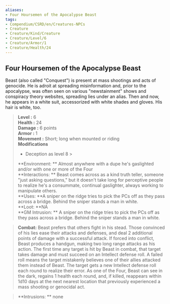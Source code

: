 ```yaml
---
aliases:
- Four Hoursemen of the Apocalypse Beast
tags:
- Compendium/CSRD/en/Creatures-NPCs
- Creature
- Creature/Kind/Creature
- Creature/Level/6
- Creature/Armor/1
- Creature/Health/24
---
```


  
## Four Hoursemen of the Apocalypse Beast  
Beast (also called "Conquest") is present at mass shootings and acts of genocide. He is adroit at spreading misinformation and, prior to the apocalypse, was often seen on various "newstainment" shows and conspiracy theory websites, spreading lies under an alias. Then and now, he appears in a white suit, accessorized with white shades and gloves. His hair is white, too.  

  
> **Level :** 6  
> **Health :** 24  
> **Damage :** 6 points  
> **Armor :** 1  
> **Movement :** Short; long when mounted or riding  
> **Modifications**  
>- Deception as level 8 >
>  
> **Environment: ** Almost anywhere with a dupe he's gaslighted and/or with one or more of the Four  
> **Interactions: ** Beast comes across as a kind truth teller, someone "just asking questions," but it doesn't take long for perceptive people to realize he's a consummate, continual gaslighter, always working to manipulate others.  
> **Uses: **A sniper on the ridge tries to pick the PCs off as they pass across a bridge. Behind the sniper stands a man in white.  
> **Loot: **NA  
> **GM Intrusion: ** A sniper on the ridge tries to pick the PCs off as they pass across a bridge. Behind the sniper stands a man in white.  

> **Combat:** 
> Beast prefers that others fight in his stead. Those convinced of his lies ease their attacks and defenses, and deal 2 additional points of damage with a successful attack. If forced into conflict, Beast produces a handgun, making two long range attacks as his action. The first time any target is hit by Beast in combat, that target takes damage and must succeed on an Intellect defense roll. A failed roll means the target mistakenly believes one of their allies attacked them instead of Beast. The target gets a new Intellect defense roll each round to realize their error. 
As one of the Four, Beast can see in the dark, regains 1 health each round, and, if killed, reappears within 1d10 days at the next nearest location that previously experienced a mass shooting or genocidal act.  
  

> **Intrusions: ** 
> none  
